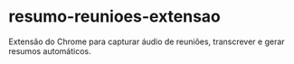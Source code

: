 # resumo-reunioes-extensao
Extensão do Chrome para capturar áudio de reuniões, transcrever e gerar resumos automáticos.
